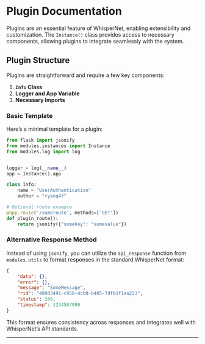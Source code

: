 

# Plugin Documentation

Plugins are an essential feature of WhisperNet, enabling extensibility and customization. The `Instance()` class provides access to necessary components, allowing plugins to integrate seamlessly with the system.

## Plugin Structure

Plugins are straightforward and require a few key components:

1. **`Info` Class**
2. **Logger and App Variable**
3. **Necessary Imports**

### Basic Template

Here’s a minimal template for a plugin:

```python
from flask import jsonify
from modules.instances import Instance
from modules.log import log


logger = log(__name__)
app = Instance().app

class Info:
    name = "UserAuthentication"
    author = "ryanq47"

# Optional route example
@app.route('/someroute', methods=['GET'])
def plugin_route():
    return jsonify({"somekey": "somevalue"})
```

### Alternative Response Method

Instead of using `jsonify`, you can utilize the `api_response` function from `modules.utils` to format responses in the standard WhisperNet format:

```json
{
    "data": {},
    "error": {},
    "message": "SomeMessage",
    "rid": "489d3491-c950-4cb8-b485-7dfb1f1aa223",
    "status": 200,
    "timestamp": 1234567890
}
```

This format ensures consistency across responses and integrates well with WhisperNet’s API standards.

---
